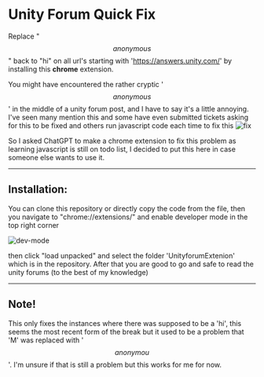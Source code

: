 # Unity Forum Quick Fix
Replace "$$anonymous$$" back to "hi" on all url's starting with 'https://answers.unity.com/' by installing this **chrome** extension.

You might have encountered the rather cryptic '$$anonymous$$' in the middle of a unity forum post, and I have to say it's a little annoying. 
I've seen many mention this and some have even submitted tickets asking for this to be fixed and others run javascript code each time to fix this 
![fix](https://i.imgur.com/dvulXL4.png)

So I asked ChatGPT to make a chrome extension to fix this problem as learning javascript is still on todo list, I decided to put this here in case someone else wants to use it.

----

## Installation:

You can clone this repository or directly copy the code from the file, then you navigate to "chrome://extensions/" and enable developer mode in the top right corner

![dev-mode](https://i.imgur.com/wtccp8w.png)

then click "load unpacked" and select the folder 'UnityforumExtenion' which is in the repository. After that you are good to go and safe to read the unity forums (to the best of my knowledge)

---

## Note!
This only fixes the instances where there was supposed to be a 'hi', this seems the most recent form of the break but it used to be a problem that 'M' was replaced with '$$anonymou$$'. I'm unsure if that is still a problem but this works for me for now.

